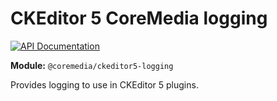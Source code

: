 # CKEditor 5 CoreMedia logging

[![API Documentation][docs:api:badge]][docs:api]

[docs:api]: <https://coremedia.github.io/ckeditor-plugins/docs/api/modules/ckeditor5_logging.html> "@coremedia/ckeditor5-logging"
[docs:api:badge]: <https://img.shields.io/badge/docs-%F0%9F%93%83%20API-informational?style=for-the-badge>

**Module:** `@coremedia/ckeditor5-logging`

Provides logging to use in CKEditor 5 plugins.
